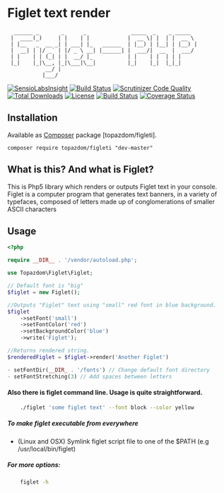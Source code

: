 # Figlet text render
	  ______ _       _      _              _____  _    _ _____  
	 |  ____(_)     | |    | |            |  __ \| |  | |  __ \ 
	 | |__   _  __ _| | ___| |_   ______  | |__) | |__| | |__) |
	 |  __| | |/ _` | |/ _ \ __| |______| |  ___/|  __  |  ___/ 
	 | |    | | (_| | |  __/ |_           | |    | |  | | |     
	 |_|    |_|\__, |_|\___|\__|          |_|    |_|  |_|_|     
	            __/ |                                          
               |___/                                            	         

[![SensioLabsInsight](https://insight.sensiolabs.com/projects/4ff60a14-e810-493e-9997-c77d99ffcd32/mini.png)](https://insight.sensiolabs.com/projects/4ff60a14-e810-493e-9997-c77d99ffcd32)
[![Build Status](https://scrutinizer-ci.com/g/povils/figlet/badges/build.png?b=master)](https://scrutinizer-ci.com/g/povils/figlet/build-status/master)
[![Scrutinizer Code Quality](https://scrutinizer-ci.com/g/povils/figlet/badges/quality-score.png?b=master)](https://scrutinizer-ci.com/g/povils/figlet/?branch=master)
[![Total Downloads](https://poser.pugx.org/povils/figlet/downloads)](https://packagist.org/packages/povils/figlet)
[![License](https://poser.pugx.org/povils/figlet/license)](https://packagist.org/packages/povils/figlet)
[![Build Status](https://travis-ci.org/povils/figlet.svg?branch=master)](https://travis-ci.org/povils/figlet)
[![Coverage Status](https://coveralls.io/repos/github/povils/figlet/badge.svg?branch=master)](https://coveralls.io/github/povils/figlet?branch=master)

## Installation

 Available as [Composer] package [topazdom/figleti].

```
composer require topazdom/figleti "dev-master"
```


[composer]: http://getcomposer.org/
[povils/figlet]: https://packagist.org/packages/povils/figlet

## What is this? And what is Figlet?

This is Php5 library which renders or outputs Figlet text in your console.
Figlet is a computer program that generates text banners, in a variety of typefaces, composed of letters made up of conglomerations of smaller ASCII characters

## Usage

```php
<?php

require __DIR__ . '/vendor/autoload.php';

use Topazdom\Figlet\Figlet;

// Default font is "big"
$figlet = new Figlet();

//Outputs "Figlet" text using "small" red font in blue background.
$figlet
    ->setFont('small')
    ->setFontColor('red')
    ->setBackgroundColor('blue')
    ->write('Figlet');

//Returns rendered string.
$renderedFiglet = $figlet->render('Another Figlet')

- setFontDir(__DIR_ . '/fonts') // Change default font directory
- setFontStretching(3) // Add spaces between letters
```

#### Also there is figlet command line. Usage is quite straightforward.
```bash
    ./figlet 'some figlet text' --font block --color yellow
```

##### To make figlet executable from everywhere
 - (Linux and OSX) Symlink figlet script file to one of the $PATH (e.g /usr/local/bin/figlet)

##### For more options:
```bash
    figlet -h
```
